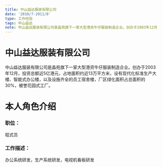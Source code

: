 ```yaml
---
title: 中山益达服装有限公司
date: '2010/7-2011/8'
type: 工作经验
tags: 中山益达
note: 中山益达服装有限公司是晶苑旗下一家大型港资牛仔服装制造企业。创办于2003年12月，投资总额近5亿港元，占地面积约近13万平方米，设有现代化标准生产大楼、智能式办公楼，以及设施齐全的员工宿舍楼，厂区绿化面积占总面积的30%，被誉花园式工厂。
---
```

# 中山益达服装有限公司

中山益达服装有限公司是晶苑旗下一家大型港资牛仔服装制造企业。创办于2003年12月，投资总额近5亿港元，占地面积约近13万平方米，设有现代化标准生产大楼、智能式办公楼，以及设施齐全的员工宿舍楼，厂区绿化面积占总面积的30%，被誉花园式工厂。

# 本人角色介绍

### 职位：

程式员

### 工作描述：

办公系统研发，生产系统研发，电视机看板研发